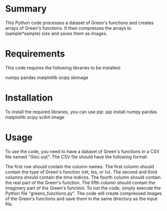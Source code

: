 # Summary

This Python code processes a dataset of Green's functions and creates arrays of Green's functions. It then compresses the arrays to (sample*sample) size and saves them as images.

# Requirements

This code requires the following libraries to be installed:

numpy
pandas
matplotlib
scipy
skimage


# Installation

To install the required libraries, you can use pip:
pip install numpy pandas matplotlib scipy scikit-image

# Usage

To use the code, you need to have a dataset of Green's functions in a CSV file named "Gloc.out". The CSV file should have the following format:

The first row should contain the column names.
The first column should contain the type of Green's function (ret, les, or tv).
The second and third columns should contain the time indices.
The fourth column should contain the real part of the Green's function.
The fifth column should contain the imaginary part of the Green's function.
To run the code, simply execute the Python file "greens_functions.py". The code will create compressed images of the Green's functions and save them in the same directory as the input file.
